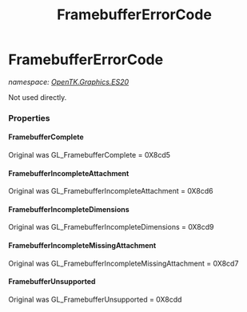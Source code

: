 ﻿---
title: FramebufferErrorCode
---

# FramebufferErrorCode
_namespace: [OpenTK.Graphics.ES20](N-OpenTK.Graphics.ES20.html)_

Not used directly.



### Properties

#### FramebufferComplete
Original was GL_FramebufferComplete = 0X8cd5
#### FramebufferIncompleteAttachment
Original was GL_FramebufferIncompleteAttachment = 0X8cd6
#### FramebufferIncompleteDimensions
Original was GL_FramebufferIncompleteDimensions = 0X8cd9
#### FramebufferIncompleteMissingAttachment
Original was GL_FramebufferIncompleteMissingAttachment = 0X8cd7
#### FramebufferUnsupported
Original was GL_FramebufferUnsupported = 0X8cdd

